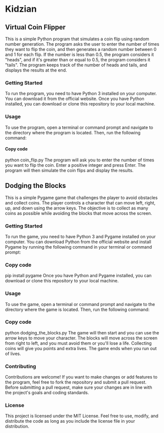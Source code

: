 # Kidzian

## Virtual Coin Flipper
This is a simple Python program that simulates a coin flip using random number generation. The program asks the user to enter the number of times they want to flip the coin, and then generates a random number between 0 and 1 for each flip. If the number is less than 0.5, the program considers it "heads", and if it's greater than or equal to 0.5, the program considers it "tails". The program keeps track of the number of heads and tails, and displays the results at the end.

### Getting Started
To run the program, you need to have Python 3 installed on your computer. You can download it from the official website. Once you have Python installed, you can download or clone this repository to your local machine.

### Usage
To use the program, open a terminal or command prompt and navigate to the directory where the program is located. Then, run the following command:

#### Copy code
python coin_flip.py
The program will ask you to enter the number of times you want to flip the coin. Enter a positive integer and press Enter. The program will then simulate the coin flips and display the results.

## Dodging the Blocks
This is a simple Pygame game that challenges the player to avoid obstacles and collect coins. The player controls a character that can move left, right, up, and down using the arrow keys. The objective is to collect as many coins as possible while avoiding the blocks that move across the screen.

### Getting Started
To run the game, you need to have Python 3 and Pygame installed on your computer. You can download Python from the official website and install Pygame by running the following command in your terminal or command prompt:

### Copy code
pip install pygame
Once you have Python and Pygame installed, you can download or clone this repository to your local machine.

### Usage
To use the game, open a terminal or command prompt and navigate to the directory where the game is located. Then, run the following command:

### Copy code
python dodging_the_blocks.py
The game will then start and you can use the arrow keys to move your character. The blocks will move across the screen from right to left, and you must avoid them or you'll lose a life. Collecting coins will give you points and extra lives. The game ends when you run out of lives.


### Contributing
Contributions are welcome! If you want to make changes or add features to the program, feel free to fork the repository and submit a pull request. Before submitting a pull request, make sure your changes are in line with the project's goals and coding standards.

### License
This project is licensed under the MIT License. Feel free to use, modify, and distribute the code as long as you include the license file in your distribution.
